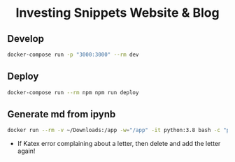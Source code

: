 <h1 align="center">
  Investing Snippets Website & Blog 
</h1>

## Develop

```bash
docker-compose run -p "3000:3000" --rm dev
```

## Deploy

```bash
docker-compose run --rm npm npm run deploy
```

## Generate md from ipynb

```bash
docker run --rm -v ~/Downloads:/app -w="/app" -it python:3.8 bash -c "pip install nbconvert pandoc && jupyter nbconvert measures-of-location.ipynb --to markdown"
```

* If Katex error complaining about a letter, then delete and add the letter again!
